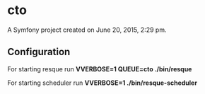 cto
===

A Symfony project created on June 20, 2015, 2:29 pm.

## Configuration

For starting resque run __VVERBOSE=1 QUEUE=cto ./bin/resque__

For starting scheduler run __VVERBOSE=1 ./bin/resque-scheduler__
